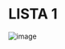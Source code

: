 # LISTA 1

![image](https://github.com/user-attachments/assets/dc696024-042e-46ed-a718-a1a34320d502)

